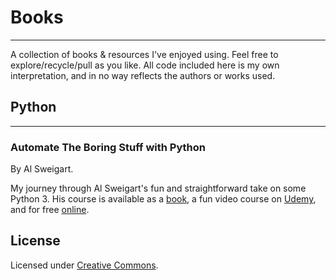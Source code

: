# Books
---

A collection of books & resources I've enjoyed using. Feel free to explore/recycle/pull as you like. All code included here is my own interpretation, and in no way reflects the authors or works used.  

## Python
---

### Automate The Boring Stuff with Python

  By Al Sweigart.

My journey through Al Sweigart's fun and straightforward take on some Python 3. His course is available as a [book](http://www.amazon.com/gp/product/1593275994/ref=as_li_qf_sp_asin_il_tl?ie=UTF8&camp=1789&creative=9325&creativeASIN=1593275994&linkCode=as2&tag=playwithpyth-20&linkId=2KIYOE7RFLG7D2RJ), a fun video course on [Udemy](udemy.com/automate), and for free [online](https://automatetheboringstuff.com/).


## License

Licensed under [Creative Commons](https://creativecommons.org/licenses/).
